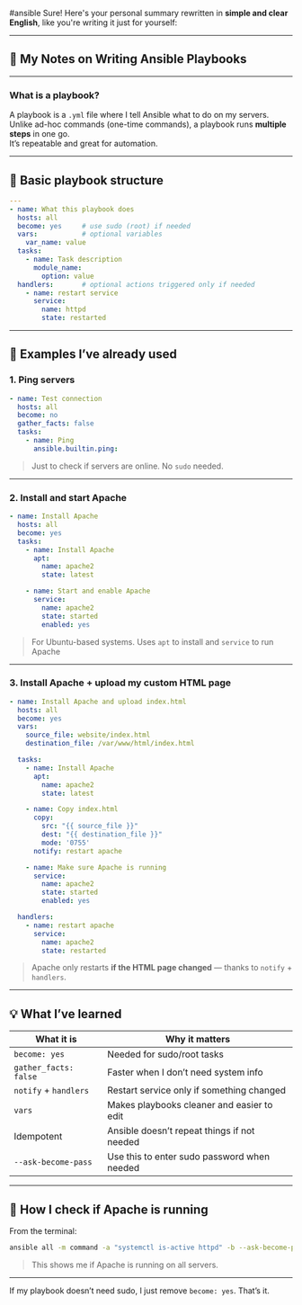 #ansible 
Sure! Here's your personal summary rewritten in **simple and clear English**, like you're writing it just for yourself:

---

## 🧾 My Notes on Writing Ansible Playbooks

---

### What is a playbook?

A playbook is a `.yml` file where I tell Ansible what to do on my servers.  
Unlike ad-hoc commands (one-time commands), a playbook runs **multiple steps** in one go.  
It’s repeatable and great for automation.

---

## 🔧 Basic playbook structure

```yaml
---
- name: What this playbook does
  hosts: all
  become: yes     # use sudo (root) if needed
  vars:           # optional variables
    var_name: value
  tasks:
    - name: Task description
      module_name:
        option: value
  handlers:       # optional actions triggered only if needed
    - name: restart service
      service:
        name: httpd
        state: restarted
```

---

## 🔹 Examples I’ve already used

### 1. Ping servers

```yaml
- name: Test connection
  hosts: all
  become: no
  gather_facts: false
  tasks:
    - name: Ping
      ansible.builtin.ping:
```

> Just to check if servers are online. No `sudo` needed.

---

### 2. Install and start Apache

```yaml
- name: Install Apache
  hosts: all
  become: yes
  tasks:
    - name: Install Apache
      apt:
        name: apache2
        state: latest

    - name: Start and enable Apache
      service:
        name: apache2
        state: started
        enabled: yes
```

> For Ubuntu-based systems. Uses `apt` to install and `service` to run Apache

---

### 3. Install Apache + upload my custom HTML page

```yaml
- name: Install Apache and upload index.html
  hosts: all
  become: yes
  vars:
    source_file: website/index.html
    destination_file: /var/www/html/index.html

  tasks:
    - name: Install Apache
      apt:
        name: apache2
        state: latest

    - name: Copy index.html
      copy:
        src: "{{ source_file }}"
        dest: "{{ destination_file }}"
        mode: '0755'
      notify: restart apache

    - name: Make sure Apache is running
      service:
        name: apache2
        state: started
        enabled: yes

  handlers:
    - name: restart apache
      service:
        name: apache2
        state: restarted
```

> Apache only restarts **if the HTML page changed** — thanks to `notify` + `handlers`.

---

## 💡 What I’ve learned

| What it is            | Why it matters                              |
| --------------------- | ------------------------------------------- |
| `become: yes`         | Needed for sudo/root tasks                  |
| `gather_facts: false` | Faster when I don’t need system info        |
| `notify` + `handlers` | Restart service only if something changed   |
| `vars`                | Makes playbooks cleaner and easier to edit  |
| Idempotent            | Ansible doesn’t repeat things if not needed |
| `--ask-become-pass`   | Use this to enter sudo password when needed |

---

## 🧪 How I check if Apache is running

From the terminal:

```bash
ansible all -m command -a "systemctl is-active httpd" -b --ask-become-pass
```

> This shows me if Apache is running on all servers.

---

If my playbook doesn’t need sudo, I just remove `become: yes`. That’s it.

